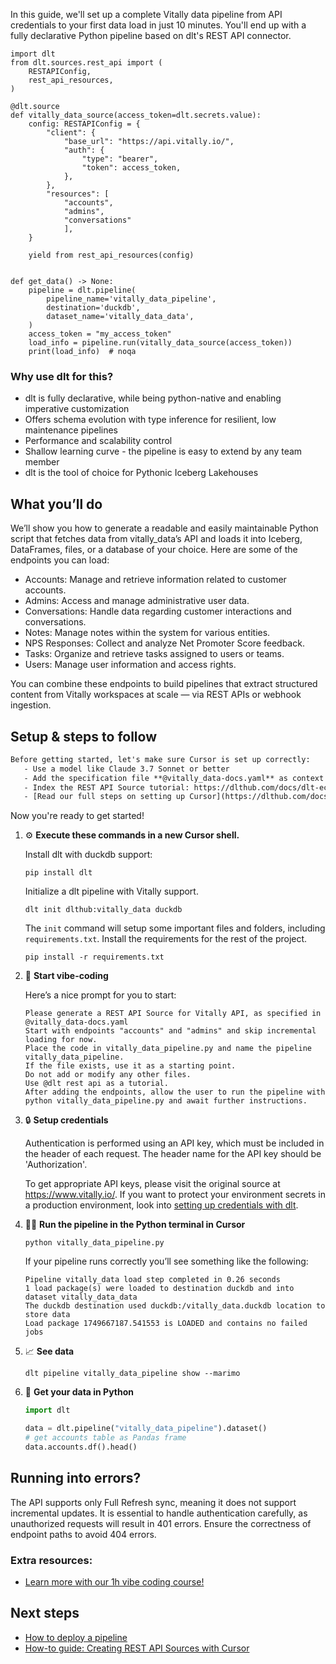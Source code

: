 In this guide, we'll set up a complete Vitally data pipeline from API credentials to your first data load in just 10 minutes. You'll end up with a fully declarative Python pipeline based on dlt's REST API connector.

```python-outcome
import dlt
from dlt.sources.rest_api import (
    RESTAPIConfig,
    rest_api_resources,
)

@dlt.source
def vitally_data_source(access_token=dlt.secrets.value):
    config: RESTAPIConfig = {
        "client": {
            "base_url": "https://api.vitally.io/",
            "auth": {
                "type": "bearer",
                "token": access_token,
            },
        },
        "resources": [
            "accounts",
            "admins",
            "conversations"
            ],
    }

    yield from rest_api_resources(config)


def get_data() -> None:
    pipeline = dlt.pipeline(
        pipeline_name='vitally_data_pipeline',
        destination='duckdb',
        dataset_name='vitally_data_data', 
    )
    access_token = "my_access_token"
    load_info = pipeline.run(vitally_data_source(access_token))
    print(load_info)  # noqa
```

### Why use dlt for this?

- dlt is fully declarative, while being python-native and enabling imperative customization
- Offers schema evolution with type inference for resilient, low maintenance pipelines
- Performance and scalability control
- Shallow learning curve - the pipeline is easy to extend by any team member
- dlt is the tool of choice for Pythonic Iceberg Lakehouses

## What you’ll do

We’ll show you how to generate a readable and easily maintainable Python script that fetches data from vitally_data’s API and loads it into Iceberg, DataFrames, files, or a database of your choice. Here are some of the endpoints you can load:

- Accounts: Manage and retrieve information related to customer accounts.
- Admins: Access and manage administrative user data.
- Conversations: Handle data regarding customer interactions and conversations.
- Notes: Manage notes within the system for various entities.
- NPS Responses: Collect and analyze Net Promoter Score feedback.
- Tasks: Organize and retrieve tasks assigned to users or teams.
- Users: Manage user information and access rights.

You can combine these endpoints to build pipelines that extract structured content from Vitally workspaces at scale — via REST APIs or webhook ingestion.

## Setup & steps to follow

```default
Before getting started, let's make sure Cursor is set up correctly:
   - Use a model like Claude 3.7 Sonnet or better
   - Add the specification file **@vitally_data-docs.yaml** as context
   - Index the REST API Source tutorial: https://dlthub.com/docs/dlt-ecosystem/verified-sources/rest_api/ and add it to context as **@dlt rest api**
   - [Read our full steps on setting up Cursor](https://dlthub.com/docs/dlt-ecosystem/llm-tooling/cursor-restapi#23-configuring-cursor-with-documentation)
```

Now you're ready to get started! 

1. ⚙️ **Execute these commands in a new Cursor shell.**
    
    Install dlt with duckdb support:
    ```shell
    pip install dlt
    ```

    Initialize a dlt pipeline with Vitally support.
    ```shell
    dlt init dlthub:vitally_data duckdb
    ```

    The `init` command will setup some important files and folders, including `requirements.txt`. Install the requirements for the rest of the project.
    ```shell
    pip install -r requirements.txt
    ```
    
2. 🤠 **Start vibe-coding**
    
    Here’s a nice prompt for you to start: 
    
    ```prompt
    Please generate a REST API Source for Vitally API, as specified in @vitally_data-docs.yaml 
    Start with endpoints "accounts" and "admins" and skip incremental loading for now. 
    Place the code in vitally_data_pipeline.py and name the pipeline vitally_data_pipeline. 
    If the file exists, use it as a starting point. 
    Do not add or modify any other files. 
    Use @dlt rest api as a tutorial. 
    After adding the endpoints, allow the user to run the pipeline with python vitally_data_pipeline.py and await further instructions.
    ```

    
3. 🔒 **Setup credentials** 
    
    Authentication is performed using an API key, which must be included in the header of each request. The header name for the API key should be 'Authorization'.
    
    To get appropriate API keys, please visit the original source at https://www.vitally.io/.
    If you want to protect your environment secrets in a production environment, look into [setting up credentials with dlt](https://dlthub.com/docs/walkthroughs/add_credentials).
    
4. 🏃‍♀️ **Run the pipeline in the Python terminal in Cursor**
    
    ```shell
    python vitally_data_pipeline.py
    ```
    
    If your pipeline runs correctly you’ll see something like the following:
    
    ```shell
    Pipeline vitally_data load step completed in 0.26 seconds
    1 load package(s) were loaded to destination duckdb and into dataset vitally_data_data
    The duckdb destination used duckdb:/vitally_data.duckdb location to store data
    Load package 1749667187.541553 is LOADED and contains no failed jobs
    ```
    
5. 📈 **See data**
    
    ```shell
    dlt pipeline vitally_data_pipeline show --marimo
    ```
    
6. 🐍 **Get your data in Python**
    
    ```python
    import dlt

   data = dlt.pipeline("vitally_data_pipeline").dataset()
   # get accounts table as Pandas frame
   data.accounts.df().head()
    ```

## Running into errors?

The API supports only Full Refresh sync, meaning it does not support incremental updates. It is essential to handle authentication carefully, as unauthorized requests will result in 401 errors. Ensure the correctness of endpoint paths to avoid 404 errors.

### Extra resources:

- [Learn more with our 1h vibe coding course!](https://www.youtube.com/watch?v=GGid70rnJuM)

## Next steps

- [How to deploy a pipeline](https://dlthub.com/docs/walkthroughs/deploy-a-pipeline)
- [How-to guide: Creating REST API Sources with Cursor](https://dlthub.com/docs/dlt-ecosystem/llm-tooling/cursor-restapi)
